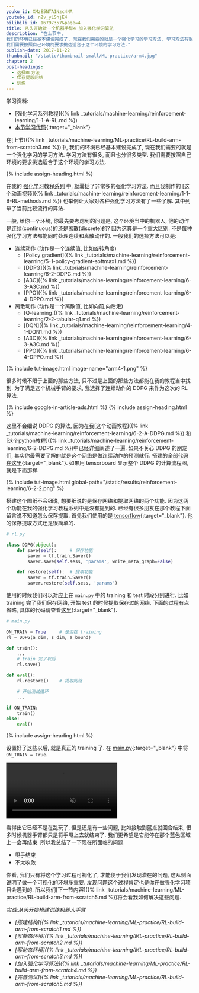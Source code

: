 ```yaml
---
youku_id: XMzE5NTA1Nzc4NA
youtube_id: n2v_yLShjE4
bilibili_id: 16797357&page=4
title: 从头开始做一个机器手臂4 加入强化学习算法
description: "在上节中,
我们的环境已经基本建设完成了, 现在我们需要的就是一个强化学习的学习方法. 学习方法有很多, 而且也分很多类型.
我们需要按照自己环境的要求挑选适合于这个环境的学习方法."
publish-date: 2017-11-22
thumbnail: "/static/thumbnail-small/ML-practice/arm4.jpg"
chapter: 2
post-headings:
  - 选择RL方法
  - 保存提取网络
  - 训练
---
```


学习资料:
  * [强化学习系列教程]({% link _tutorials/machine-learning/reinforcement-learning/1-1-A-RL.md %})
  * [本节学习代码](https://github.com/MorvanZhou/train-robot-arm-from-scratch/tree/master/part4){:target="_blank"}

在[上节]({% link _tutorials/machine-learning/ML-practice/RL-build-arm-from-scratch3.md %})中,
我们的环境已经基本建设完成了, 现在我们需要的就是一个强化学习的学习方法. 学习方法有很多, 而且也分很多类型.
我们需要按照自己环境的要求挑选适合于这个环境的学习方法.


{% include assign-heading.html %}

在我的 [强化学习教程系列](/tutorials/machine-learning/reinforcement-learning/) 中, 就囊括了非常多的强化学习方法.
而且我制作的 [这个动画视频]({% link _tutorials/machine-learning/reinforcement-learning/1-1-B-RL-methods.md %}) 也举例让大家对各种强化学习方法有了一些了解.
其中列举了当前比较流行的算法.

一般, 给你一个环境, 你最先要考虑到的问题是, 这个环境当中的机器人, 他的动作是连续(continuous)的还是离散(discrete)的? 因为这算是一个重大区别.
不是每种强化学习方法都能同时处理连续和离散动作的. 一般我们的选择方法可以是:

* 连续动作 (动作是一个连续值, 比如旋转角度)
  * [Policy gradient]({% link _tutorials/machine-learning/reinforcement-learning/5-1-policy-gradient-softmax1.md %})
  * [DDPG]({% link _tutorials/machine-learning/reinforcement-learning/6-2-DDPG.md %})
  * [A3C]({% link _tutorials/machine-learning/reinforcement-learning/6-3-A3C.md %})
  * [PPO]({% link _tutorials/machine-learning/reinforcement-learning/6-4-DPPO.md %})
* 离散动作 (动作是一个离散值, 比如向前,向后走)
  * [Q-learning]({% link _tutorials/machine-learning/reinforcement-learning/2-2-tabular-q1.md %})
  * [DQN]({% link _tutorials/machine-learning/reinforcement-learning/4-1-DQN1.md %})
  * [A3C]({% link _tutorials/machine-learning/reinforcement-learning/6-3-A3C.md %})
  * [PPO]({% link _tutorials/machine-learning/reinforcement-learning/6-4-DPPO.md %})

{% include tut-image.html image-name="arm4-1.png" %}

很多时候不限于上面的那些方法, 只不过是上面的那些方法都能在我的教程当中找到.
为了满足这个机械手臂的要求, 我选择了连续动作的 DDPG 来作为这次的 RL 算法.






{% include google-in-article-ads.html %}
{% include assign-heading.html %}

这里不会细说 DDPG 的算法, 因为在我[这个动画教程]({% link _tutorials/machine-learning/reinforcement-learning/6-2-A-DDPG.md %})
和[这个python教程]({% link _tutorials/machine-learning/reinforcement-learning/6-2-DDPG.md %})中已经详细阐述了一遍. 如果不关心 DDPG 的朋友们,
其实你最需要了解的就是这个网络是做连续动作的预测就行. 搭建的[全部代码在这里](https://github.com/MorvanZhou/train-robot-arm-from-scratch/blob/master/part4/rl.py){:target="_blank"}.
如果用 tensorboard 显示整个 DDPG 的计算流程图, 就是下面那样.

{% include tut-image.html global-path="/static/results/reinforcement-learning/6-2-2.png" %}

搭建这个图纸不会细说, 想要细说的是保存网络和提取网络的两个功能. 因为这两个功能在我的强化学习教程系列中是没有提到的. 已经有很多朋友在那个教程下面留言说不知道怎么保存提取.
首先我们使用的是 [tensorflow](https://www.tensorflow.org/){:target="_blank"}. 他的保存提取方式还是很简单的.

```python
# rl.py

class DDPG(object):
    def save(self):     # 保存功能
        saver = tf.train.Saver()
        saver.save(self.sess, 'params', write_meta_graph=False)

    def restore(self):  # 提取功能
        saver = tf.train.Saver()
        saver.restore(self.sess, 'params')
```

使用的时候我们可以对应上在 `main.py` 中的 training 和 test 时段分别进行. 比如 training 完了我们保存网络, 开始 test 的时候提取保存过的网络.
下面的过程有点省略, 具体的代码请查看[这里](https://github.com/MorvanZhou/train-robot-arm-from-scratch/blob/master/part4/main.py){:target="_blank"}.

```python
# main.py

ON_TRAIN = True     # 是否在 training
rl = DDPG(a_dim, s_dim, a_bound)

def train():
    ...
    # train 完了以后
    rl.save()

def eval():
    rl.restore()    # 提取网络

    # 开始测试循环
    ...

if ON_TRAIN:
    train()
else:
    eval()
```









{% include assign-heading.html %}

设置好了这些以后, 就是真正的 training 了.
在 [main.py](https://github.com/MorvanZhou/train-robot-arm-from-scratch/blob/master/part4/main.py){:target="_blank"} 中将 `ON_TRAIN = True`.

<video class="tut-content-video" controls loop autoplay muted>
  <source src="/static/results/ML-practice/arm4-2.mp4" type="video/mp4">
  Your browser does not support HTML5 video.
</video>

看得出它已经不是在乱玩了, 但是还是有一些问题, 比如接触到蓝点就回合结束, 很多时候机器手臂都只是将手甩上去就结束了.
我们更希望是它能停在那个蓝色区域上一会再结束. 所以我总结了一下现在所面临的问题.

* 甩手结束
* 不太收敛

你看, 我们只有将这个学习过程可视化了, 才能便于我们发现潜在的问题, 这从侧面说明了做一个可视化的环境多重要.
发现问题这个过程肯定也是你在做强化学习项目会遇到的. 所以我们[下一节内容]({% link _tutorials/machine-learning/ML-practice/RL-build-arm-from-scratch5.md %})将会看我如何解决这些问题.




*实战:从头开始搭建训练机器人手臂*

* *[搭建结构]({% link _tutorials/machine-learning/ML-practice/RL-build-arm-from-scratch1.md %})*
* *[写静态环境]({% link _tutorials/machine-learning/ML-practice/RL-build-arm-from-scratch2.md %})*
* *[写动态环境]({% link _tutorials/machine-learning/ML-practice/RL-build-arm-from-scratch3.md %})*
* *[加入强化学习算法]({% link _tutorials/machine-learning/ML-practice/RL-build-arm-from-scratch4.md %})*
* *[完善测试]({% link _tutorials/machine-learning/ML-practice/RL-build-arm-from-scratch5.md %})*
